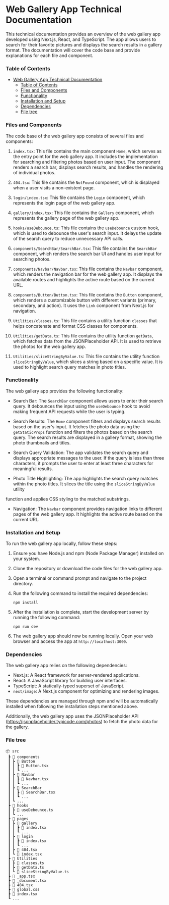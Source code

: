 # Web Gallery App Technical Documentation

This technical documentation provides an overview of the web gallery app developed using Next.js, React, and TypeScript. The app allows users to search for their favorite pictures and displays the search results in a gallery format. The documentation will cover the code base and provide explanations for each file and component.

### Table of Contents

- [Web Gallery App Technical Documentation](#web-gallery-app-technical-documentation)
  - [Table of Contents](#table-of-contents)
  - [Files and Components](#files-and-components)
  - [Functionality](#functionality)
  - [Installation and Setup](#installation-and-setup)
  - [Dependencies](#dependencies)
  - [File tree](#file-tree)

### Files and Components

The code base of the web gallery app consists of several files and components:

1. `index.tsx`: This file contains the main component `Home`, which serves as the entry point for the web gallery app. It includes the implementation for searching and filtering photos based on user input. The component renders a search bar, displays search results, and handles the rendering of individual photos.

2. `404.tsx`: This file contains the `NotFound` component, which is displayed when a user visits a non-existent page.

3. `login/index.tsx`: This file contains the `Login` component, which represents the login page of the web gallery app.

4. `gallery/index.tsx`: This file contains the `Gallery` component, which represents the gallery page of the web gallery app.

5. `hooks/useDebounce.ts`: This file contains the `useDebounce` custom hook, which is used to debounce the user's search input. It delays the update of the search query to reduce unnecessary API calls.

6. `components/SearchBar/SearchBar.tsx`: This file contains the `SearchBar` component, which renders the search bar UI and handles user input for searching photos.

7. `components/Navbar/Navbar.tsx`: This file contains the `Navbar` component, which renders the navigation bar for the web gallery app. It displays the available routes and highlights the active route based on the current URL.

8. `components/Button/Button.tsx`: This file contains the `Button` component, which renders a customizable button with different variants (primary, secondary, and action). It uses the `Link` component from Next.js for navigation.

9. `Utilities/classes.ts`: This file contains a utility function `classes` that helps concatenate and format CSS classes for components.

10. `Utilities/getData.ts`: This file contains the utility function `getData`, which fetches data from the JSONPlaceholder API. It is used to retrieve the photos for the web gallery app.

11. `Utilities/sliceStringByValue.ts`: This file contains the utility function `sliceStringByValue`, which slices a string based on a specific value. It is used to highlight search query matches in photo titles.

### Functionality

The web gallery app provides the following functionality:

- Search Bar: The `SearchBar` component allows users to enter their search query. It debounces the input using the `useDebounce` hook to avoid making frequent API requests while the user is typing.

- Search Results: The `Home` component filters and displays search results based on the user's input. It fetches the photo data using the `getStaticProps` function and filters the photos based on the search query. The search results are displayed in a gallery format, showing the photo thumbnails and titles.

- Search Query Validation: The app validates the search query and displays appropriate messages to the user. If the query is less than three characters, it prompts the user to enter at least three characters for meaningful results.

- Photo Title Highlighting: The app highlights the search query matches within the photo titles. It slices the title using the `sliceStringByValue` utility

function and applies CSS styling to the matched substrings.

- Navigation: The `Navbar` component provides navigation links to different pages of the web gallery app. It highlights the active route based on the current URL.

### Installation and Setup

To run the web gallery app locally, follow these steps:

1. Ensure you have Node.js and npm (Node Package Manager) installed on your system.

2. Clone the repository or download the code files for the web gallery app.

3. Open a terminal or command prompt and navigate to the project directory.

4. Run the following command to install the required dependencies:

   ```
   npm install
   ```

5. After the installation is complete, start the development server by running the following command:

   ```
   npm run dev
   ```

6. The web gallery app should now be running locally. Open your web browser and access the app at `http://localhost:3000`.

### Dependencies

The web gallery app relies on the following dependencies:

- Next.js: A React framework for server-rendered applications.
- React: A JavaScript library for building user interfaces.
- TypeScript: A statically-typed superset of JavaScript.
- `next/image`: A Next.js component for optimizing and rendering images.

These dependencies are managed through npm and will be automatically installed when following the installation steps mentioned above.

Additionally, the web gallery app uses the JSONPlaceholder API (https://jsonplaceholder.typicode.com/photos) to fetch the photo data for the gallery.

### File tree

```
📦 src
 ┣ 📂 components
 ┃ ┣ 📂 Button
 ┃ ┃ ┣ 📜 Button.tsx
 ┃ ┃ ┗ ...
 ┃ ┣ 📂 Navbar
 ┃ ┃ ┣ 📜 Navbar.tsx
 ┃ ┃ ┗ ...
 ┃ ┣ 📂 SearchBar
 ┃ ┃ ┣ 📜 SearchBar.tsx
 ┃ ┃ ┗ ...
 ┃ ┗ ...
 ┣ 📂 hooks
 ┃ ┣ 📜 useDebounce.ts
 ┃ ┗ ...
 ┣ 📂 pages
 ┃ ┣ 📂 gallery
 ┃ ┃ ┣ 📜 index.tsx
 ┃ ┃ ┗ ...
 ┃ ┣ 📂 login
 ┃ ┃ ┣ 📜 index.tsx
 ┃ ┃ ┗ ...
 ┃ ┣ 📜 404.tsx
 ┃ ┗ 📜 index.tsx
 ┣ 📂 Utilities
 ┃ ┣ 📜 classes.ts
 ┃ ┣ 📜 getData.ts
 ┃ ┗ 📜 sliceStringByValue.ts
 ┣ 📜 _app.tsx
 ┣ 📜 _document.tsx
 ┣ 📜 404.tsx
 ┣ 📜 global.css
 ┣ 📜 index.tsx
 ┗ ...
```
